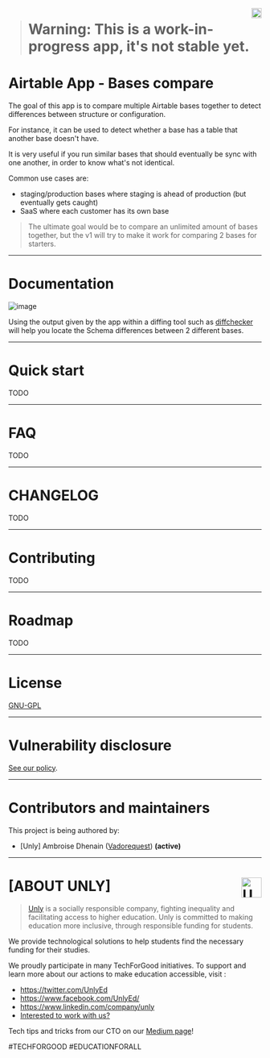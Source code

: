 <a href="https://unly.org"><img src="https://storage.googleapis.com/unly/images/ICON_UNLY.png" align="right" height="20" alt="Unly logo" title="Unly logo" /></a>

> # Warning: This is a work-in-progress app, it's not stable yet.

Airtable App - Bases compare
===

The goal of this app is to compare multiple Airtable bases together to detect differences between structure or configuration.

For instance, it can be used to detect whether a base has a table that another base doesn't have.

It is very useful if you run similar bases that should eventually be sync with one another, in order to know what's not identical.

Common use cases are:
- staging/production bases where staging is ahead of production (but eventually gets caught)
- SaaS where each customer has its own base

> The ultimate goal would be to compare an unlimited amount of bases together, but the v1 will try to make it work for comparing 2 bases for starters.

---

# Documentation

![image](https://user-images.githubusercontent.com/3807458/95138868-8a698b80-076b-11eb-88a2-16d3c17d38dc.png)

Using the output given by the app within a diffing tool such as [diffchecker](https://www.diffchecker.com/diff) will help you locate the Schema differences between 2 different bases.

---

# Quick start

TODO

---

# FAQ

TODO

---

# CHANGELOG

TODO

---

# Contributing

TODO

---

# Roadmap

TODO

---

# License

[GNU-GPL](LICENSE.md)

---

# Vulnerability disclosure

[See our policy](https://github.com/UnlyEd/Unly).

---

# Contributors and maintainers

This project is being authored by:
- [Unly] Ambroise Dhenain ([Vadorequest](https://github.com/vadorequest)) **(active)**

---

# **[ABOUT UNLY]** <a href="https://unly.org"><img src="https://storage.googleapis.com/unly/images/ICON_UNLY.png" height="40" align="right" alt="Unly logo" title="Unly logo" /></a>

> [Unly](https://unly.org) is a socially responsible company, fighting inequality and facilitating access to higher education.
> Unly is committed to making education more inclusive, through responsible funding for students.

We provide technological solutions to help students find the necessary funding for their studies.

We proudly participate in many TechForGood initiatives. To support and learn more about our actions to make education accessible, visit :
- https://twitter.com/UnlyEd
- https://www.facebook.com/UnlyEd/
- https://www.linkedin.com/company/unly
- [Interested to work with us?](https://jobs.zenploy.io/unly/about)

Tech tips and tricks from our CTO on our [Medium page](https://medium.com/unly-org/tech/home)!

#TECHFORGOOD #EDUCATIONFORALL
